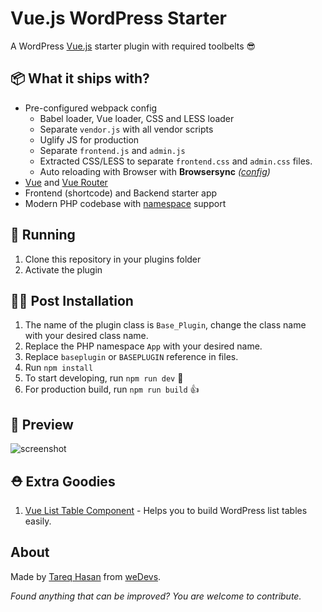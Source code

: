 # Vue.js WordPress Starter

A WordPress [Vue.js](https://vuejs.org/) starter plugin with required toolbelts 😎

## 📦 What it ships with?

- Pre-configured webpack config
  - Babel loader, Vue loader, CSS and LESS loader
  - Separate `vendor.js` with all vendor scripts
  - Uglify JS for production
  - Separate `frontend.js` and `admin.js`
  - Extracted CSS/LESS to separate `frontend.css` and `admin.css` files.
  - Auto reloading with Browser with **Browsersync** _([config](config.json))_
- [Vue](https://vuejs.org/) and [Vue Router](https://router.vuejs.org/en/)
- Frontend (shortcode) and Backend starter app
- Modern PHP codebase with [namespace](http://php.net/manual/en/language.namespaces.php) support

## 🚚 Running

1. Clone this repository in your plugins folder
1. Activate the plugin

## 👨‍💻 Post Installation

1. The name of the plugin class is `Base_Plugin`, change the class name with your desired class name.
1. Replace the PHP namespace `App` with your desired name.
1. Replace `baseplugin` or `BASEPLUGIN` reference in files.
1. Run `npm install`
1. To start developing, run `npm run dev` 🤘
1. For production build, run `npm run build` 👍

## 🎁 Preview

![screenshot](http://tareq.in/owiyZI+)

## ⛑ Extra Goodies

1.  [Vue List Table Component](https://github.com/tareq1988/vue-wp-list-table-component) - Helps you to build WordPress list tables easily.

## About

Made by [Tareq Hasan](https://github.com/tareq1988) from [weDevs](https://wedevs.com).

_Found anything that can be improved? You are welcome to contribute._
